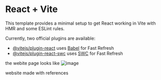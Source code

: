 # React + Vite

This template provides a minimal setup to get React working in Vite with HMR and some ESLint rules.

Currently, two official plugins are available:

- [@vitejs/plugin-react](https://github.com/vitejs/vite-plugin-react/blob/main/packages/plugin-react/README.md) uses [Babel](https://babeljs.io/) for Fast Refresh
- [@vitejs/plugin-react-swc](https://github.com/vitejs/vite-plugin-react-swc) uses [SWC](https://swc.rs/) for Fast Refresh

the webite page looks like
![image](https://github.com/snehaxavier2110/react-website/assets/164866063/d6c898ed-641a-43f5-b41a-8a723d1835a0)

website made with references
